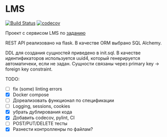 # LMS
[![Build Status](https://travis-ci.org/care1e55/LMS.svg?branch=develop)](https://travis-ci.org/care1e55/LMS)
[![codecov](https://codecov.io/gh/care1e55/LMS/branch/develop/graph/badge.svg)](https://codecov.io/gh/care1e55/LMS)


Проект с сервисом LMS по [заданию](https://gist.github.com/Invizory/c02fdadfbe4a33f00b10b50b20142587)

REST API реализовано на flask. В качестве ORM выбрано SQL Alchemy.

DDL для создания сущностей приведено в init.sql. В качестве идентификаторов используется uuid4, который генерируется автоматичеки, если не задан. Сущности связаны через primary key -> foreign key constraint.

TODO:
 - [ ] fix (some) linting errors
 - [x] Docker compose
 - [ ] Дореализовать функционал по спецификации
 - [ ] Logging, sessions, cookies
 - [x] убрать дублирования кода
 - [x] Добавить codecov, pylint, CI
 - [ ] POST/PUT/DELETE тесты
 - [x] Разнести контролленры по файлам?
